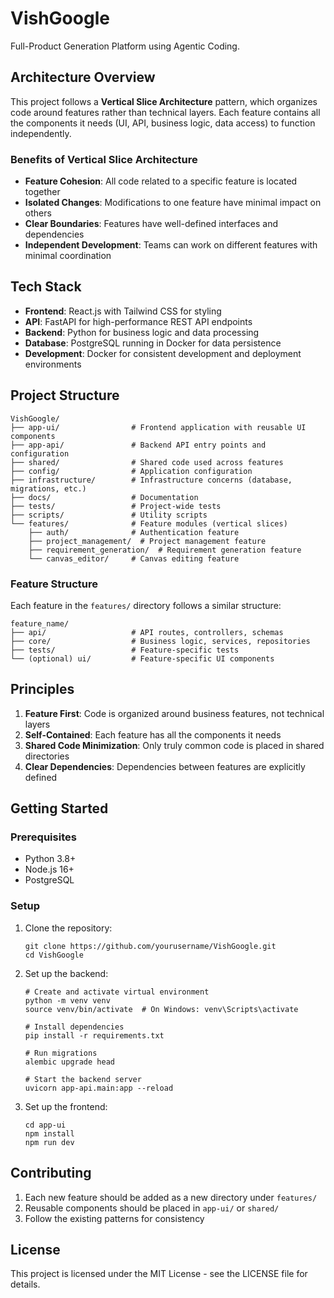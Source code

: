 # VishGoogle

Full-Product Generation Platform using Agentic Coding.

## Architecture Overview

This project follows a **Vertical Slice Architecture** pattern, which organizes code around features rather than technical layers. Each feature contains all the components it needs (UI, API, business logic, data access) to function independently.

### Benefits of Vertical Slice Architecture

- **Feature Cohesion**: All code related to a specific feature is located together
- **Isolated Changes**: Modifications to one feature have minimal impact on others
- **Clear Boundaries**: Features have well-defined interfaces and dependencies
- **Independent Development**: Teams can work on different features with minimal coordination

## Tech Stack

- **Frontend**: React.js with Tailwind CSS for styling
- **API**: FastAPI for high-performance REST API endpoints
- **Backend**: Python for business logic and data processing
- **Database**: PostgreSQL running in Docker for data persistence
- **Development**: Docker for consistent development and deployment environments

## Project Structure

```
VishGoogle/
├── app-ui/                # Frontend application with reusable UI components
├── app-api/               # Backend API entry points and configuration
├── shared/                # Shared code used across features
├── config/                # Application configuration
├── infrastructure/        # Infrastructure concerns (database, migrations, etc.)
├── docs/                  # Documentation
├── tests/                 # Project-wide tests
├── scripts/               # Utility scripts
└── features/              # Feature modules (vertical slices)
    ├── auth/              # Authentication feature
    ├── project_management/  # Project management feature
    ├── requirement_generation/  # Requirement generation feature
    └── canvas_editor/     # Canvas editing feature
```

### Feature Structure

Each feature in the `features/` directory follows a similar structure:

```
feature_name/
├── api/                   # API routes, controllers, schemas
├── core/                  # Business logic, services, repositories
├── tests/                 # Feature-specific tests
└── (optional) ui/         # Feature-specific UI components
```

## Principles

1. **Feature First**: Code is organized around business features, not technical layers
2. **Self-Contained**: Each feature has all the components it needs
3. **Shared Code Minimization**: Only truly common code is placed in shared directories
4. **Clear Dependencies**: Dependencies between features are explicitly defined

## Getting Started

### Prerequisites

- Python 3.8+
- Node.js 16+
- PostgreSQL

### Setup

1. Clone the repository:
   ```
   git clone https://github.com/yourusername/VishGoogle.git
   cd VishGoogle
   ```

2. Set up the backend:
   ```
   # Create and activate virtual environment
   python -m venv venv
   source venv/bin/activate  # On Windows: venv\Scripts\activate
   
   # Install dependencies
   pip install -r requirements.txt
   
   # Run migrations
   alembic upgrade head
   
   # Start the backend server
   uvicorn app-api.main:app --reload
   ```

3. Set up the frontend:
   ```
   cd app-ui
   npm install
   npm run dev
   ```

## Contributing

1. Each new feature should be added as a new directory under `features/`
2. Reusable components should be placed in `app-ui/` or `shared/`
3. Follow the existing patterns for consistency

## License

This project is licensed under the MIT License - see the LICENSE file for details.
